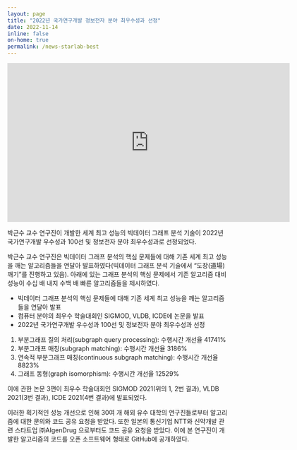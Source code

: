 ```yaml
---
layout: page
title: "2022년 국가연구개발 정보전자 분야 최우수성과 선정"
date: 2022-11-14
inline: false
on-home: true
permalink: /news-starlab-best
---
```


<div class='summary' markdown=1>
<iframe style="width:640px;position:relative;left:0px;top:0px;overflow:auto;display:block;height:360px;"
 src="https://www.youtube.com/embed/TGeXN5GjOnU" frameborder="0" allow="web-share" allowfullscreen></iframe>

박근수 교수 연구진이 개발한 세계 최고 성능의 빅데이터 그래프 분석 기술이 2022년 국가연구개발 우수성과 100선 및 정보전자 분야 최우수성과로 선정되었다.
</div>

박근수 교수 연구진은 빅데이터 그래프 분석의 핵심 문제들에 대해 기존 세계 최고 성능을 깨는 알고리즘들을 연달아 발표하였다(빅데이터 그래프 분석 기술에서 “도장(道場) 깨기”를 진행하고 있음). 아래에 있는 그래프 분석의 핵심 문제에서 기존 알고리즘 대비 성능이 수십 배 내지 수백 배 빠른 알고리즘들을 제시하였다.

- 빅데이터 그래프 분석의 핵심 문제들에 대해 기존 세계 최고 성능을 깨는 알고리즘들을 연달아 발표
- 컴퓨터 분야의 최우수 학술대회인 SIGMOD, VLDB, ICDE에 논문을 발표
- 2022년 국가연구개발 우수성과 100선 및 정보전자 분야 최우수성과 선정

1. 부분그래프 질의 처리(subgraph query processing): 수행시간 개선율 41741%
2. 부분그래프 매칭(subgraph matching): 수행시간 개선율 3186%
3. 연속적 부분그래프 매칭(continuous subgraph matching): 수행시간 개선율 8823%
4. 그래프 동형(graph isomorphism): 수행시간 개선율 12529%

이에 관한 논문 3편이 최우수 학술대회인 SIGMOD 2021(위의 1, 2번 결과), VLDB 2021(3번 결과), ICDE 2021(4번 결과)에 발표되었다.

이러한 획기적인 성능 개선으로 인해 30여 개 해외 유수 대학의 연구진들로부터 알고리즘에 대한 문의와 코드 공유 요청을 받았다. 또한 일본의 통신기업 NTT와 신약개발 관련 스타트업 ㈜AIgenDrug 으로부터도 코드 공유 요청을 받았다. 이에 본 연구진이 개발한 알고리즘의 코드를 오픈 소프트웨어 형태로 GitHub에 공개하였다.